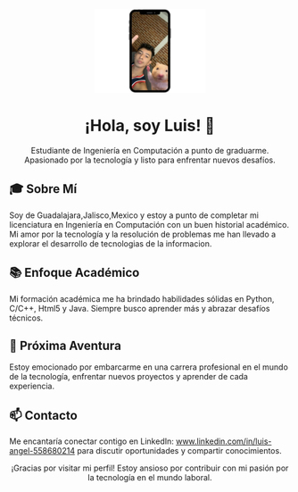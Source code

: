 <p align="center">
    <img src="https://github.com/LuisRosado/LuisRosado/blob/main/Imagen2.png?raw=true" alt="Luis" width="200px">
</p>


<h1 align="center">¡Hola, soy Luis! 👋</h1>

<p align="center">
    Estudiante de Ingeniería en Computación a punto de graduarme. Apasionado por la tecnología y listo para enfrentar nuevos desafíos.
</p>

## 🎓 Sobre Mí

Soy de Guadalajara,Jalisco,Mexico y estoy a punto de completar mi licenciatura en Ingeniería en Computación con un buen historial académico. Mi amor por la tecnología y la resolución de problemas me han llevado a explorar el desarrollo de tecnologias de la informacion.

## 📚 Enfoque Académico

Mi formación académica me ha brindado habilidades sólidas en Python, C/C++, Html5 y Java. Siempre busco aprender más y abrazar desafíos técnicos.

## 🌟 Próxima Aventura

Estoy emocionado por embarcarme en una carrera profesional en el mundo de la tecnología, enfrentar nuevos proyectos y aprender de cada experiencia.

## 📫 Contacto

Me encantaría conectar contigo en LinkedIn: www.linkedin.com/in/luis-angel-558680214 para discutir oportunidades y compartir conocimientos.

<div align="center">
    ¡Gracias por visitar mi perfil! Estoy ansioso por contribuir con mi pasión por la tecnología en el mundo laboral.
</div>
